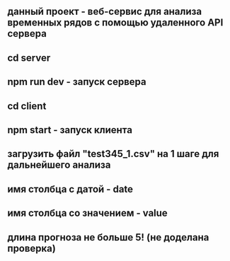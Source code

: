 ## данный проект - веб-сервис для анализа временных рядов с помощью удаленного API сервера

## cd server
## npm run dev - запуск сервера

## cd client
## npm start - запуск клиента

## загрузить файл "test345_1.csv" на 1 шаге для дальнейшего анализа

## имя столбца с датой - date
## имя столбца со значением - value
## длина прогноза не больше 5! (не доделана проверка)
